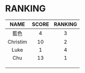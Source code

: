 # RANKING

| NAME | SCORE | RANKING |
| :---:       |     :---:      |          :---: |
| 藍色   | 4     | 3    |
| Christim     | 10       | 2 |
|   Luke   |    1   |    4   |
|   Chu  |    13     |   1    |
|      |        |       |
|      |        |       |
|      |        |       |

